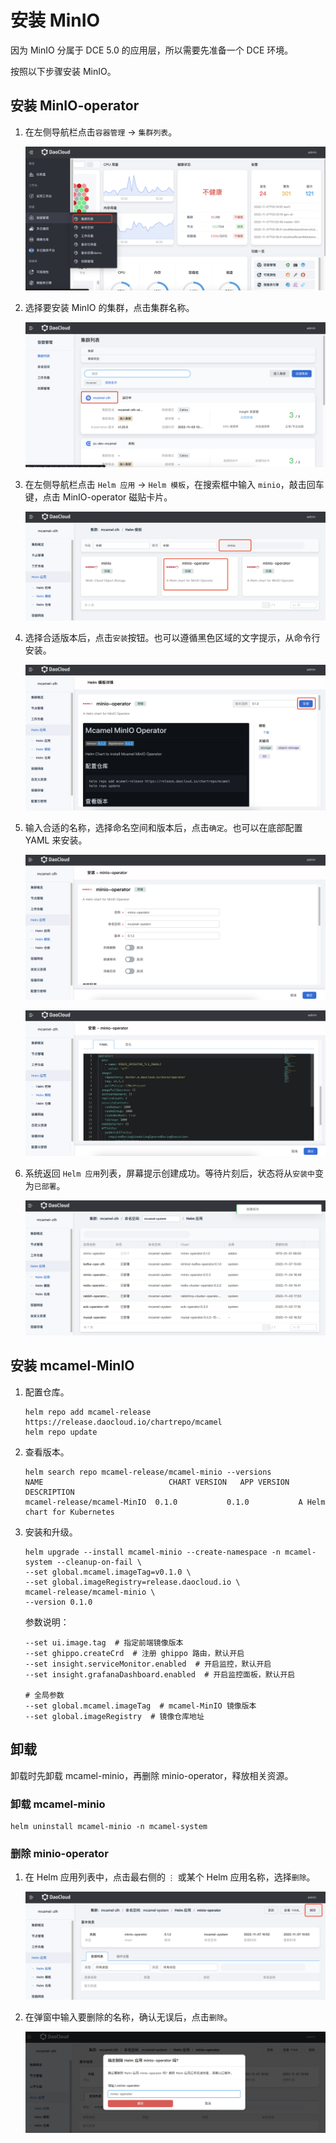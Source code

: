 # 安装 MinIO

因为 MinIO 分属于 DCE 5.0 的应用层，所以需要先准备一个 DCE 环境。

按照以下步骤安装 MinIO。

## 安装 MinIO-operator

1. 在左侧导航栏点击`容器管理` -> `集群列表`。

    ![集群列表](../images/install01.png)

2. 选择要安装 MinIO 的集群，点击集群名称。

    ![点击集群名称](../images/install02.png)

3. 在左侧导航栏点击 `Helm 应用` -> `Helm 模板`，在搜索框中输入 `minio`，敲击回车键，点击 MinIO-operator 磁贴卡片。

    ![找到 operator](../images/install03.png)

4. 选择合适版本后，点击`安装`按钮。也可以遵循黑色区域的文字提示，从命令行安装。

    ![点击安装](../images/install04.png)

5. 输入合适的名称，选择命名空间和版本后，点击`确定`。也可以在底部配置 YAML 来安装。

    ![填写信息](../images/install05.png)

    ![点击确定](../images/install06.png)

6. 系统返回 `Helm 应用`列表，屏幕提示创建成功。等待片刻后，状态将从`安装中`变为`已部署`。

    ![状态](../images/install07.png)

## 安装 mcamel-MinIO

1. 配置仓库。

    ```shell
    helm repo add mcamel-release https://release.daocloud.io/chartrepo/mcamel
    helm repo update
    ```

2. 查看版本。

    ```shell
    helm search repo mcamel-release/mcamel-minio --versions
    NAME                            CHART VERSION   APP VERSION     DESCRIPTION
    mcamel-release/mcamel-MinIO  0.1.0           0.1.0           A Helm chart for Kubernetes
    ```

3. 安装和升级。

    ```shell
    helm upgrade --install mcamel-minio --create-namespace -n mcamel-system --cleanup-on-fail \
    --set global.mcamel.imageTag=v0.1.0 \
    --set global.imageRegistry=release.daocloud.io \
    mcamel-release/mcamel-minio \
    --version 0.1.0
    ```

    参数说明：

    ```shell
    --set ui.image.tag  # 指定前端镜像版本
    --set ghippo.createCrd  # 注册 ghippo 路由，默认开启
    --set insight.serviceMonitor.enabled  # 开启监控，默认开启
    --set insight.grafanaDashboard.enabled  # 开启监控面板，默认开启

    # 全局参数
    --set global.mcamel.imageTag  # mcamel-MinIO 镜像版本
    --set global.imageRegistry  # 镜像仓库地址
    ```

## 卸载

卸载时先卸载 mcamel-minio，再删除 minio-operator，释放相关资源。

### 卸载 mcamel-minio

```shell
helm uninstall mcamel-minio -n mcamel-system
```

### 删除 minio-operator

1. 在 Helm 应用列表中，点击最右侧的 `⋮` 或某个 Helm 应用名称，选择`删除`。

    ![选择删除](../images/uninstall01.png)

2. 在弹窗中输入要删除的名称，确认无误后，点击`删除`。

    ![点击删除](../images/uninstall02.png)
